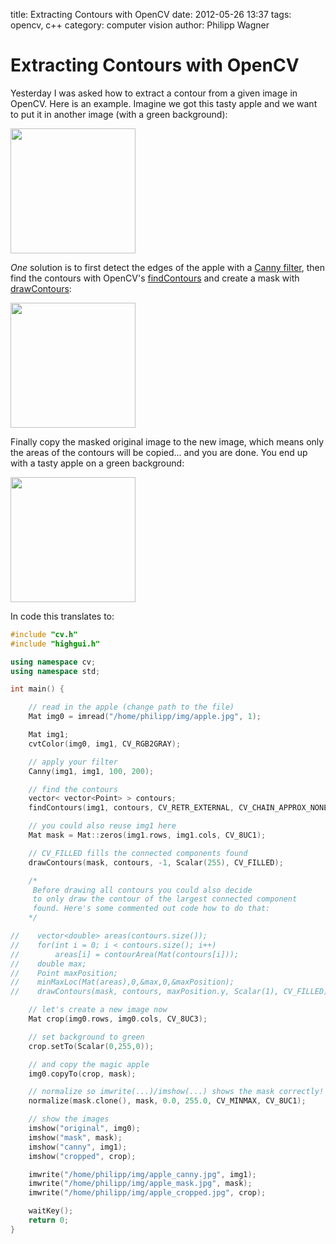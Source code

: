 title: Extracting Contours with OpenCV
date: 2012-05-26 13:37
tags: opencv, c++
category: computer vision
author: Philipp Wagner

# Extracting Contours with OpenCV #

Yesterday I was asked how to extract a contour from a given image in OpenCV. Here is an example. Imagine we got this tasty apple and we want to put it in another image (with a green background):

<img src="/static/images/blog/extracting_contours_with_opencv/apple.jpg" width="200" class="mediacenter"/>

*One* solution is to first detect the edges of the apple with a [Canny filter](http://en.wikipedia.org/wiki/Canny_edge_detector), then find the contours with OpenCV's [findContours](http://opencv.willowgarage.com/documentation/cpp/structural_analysis_and_shape_descriptors.html#cv-findcontours) and create a mask with [drawContours](http://opencv.willowgarage.com/documentation/cpp/structural_analysis_and_shape_descriptors.html#cv-drawcontours):

<img src="/static/images/blog/extracting_contours_with_opencv/apple_mask.jpg" width="200" class="mediacenter"/>

Finally copy the masked original image to the new image, which means only the areas of the contours will be copied... and you are done. You end up with a tasty apple on a green background:

<img src="/static/images/blog/extracting_contours_with_opencv/apple_cropped.jpg" width="200" class="mediacenter"/>

In code this translates to:

```cpp
#include "cv.h"
#include "highgui.h"

using namespace cv;
using namespace std;

int main() {

    // read in the apple (change path to the file)
    Mat img0 = imread("/home/philipp/img/apple.jpg", 1);

    Mat img1;
    cvtColor(img0, img1, CV_RGB2GRAY);

    // apply your filter
    Canny(img1, img1, 100, 200);

    // find the contours
    vector< vector<Point> > contours;
    findContours(img1, contours, CV_RETR_EXTERNAL, CV_CHAIN_APPROX_NONE);

    // you could also reuse img1 here
    Mat mask = Mat::zeros(img1.rows, img1.cols, CV_8UC1);

    // CV_FILLED fills the connected components found
    drawContours(mask, contours, -1, Scalar(255), CV_FILLED);

    /*
     Before drawing all contours you could also decide
     to only draw the contour of the largest connected component
     found. Here's some commented out code how to do that:
    */

//    vector<double> areas(contours.size());
//    for(int i = 0; i < contours.size(); i++)
//        areas[i] = contourArea(Mat(contours[i]));
//    double max;
//    Point maxPosition;
//    minMaxLoc(Mat(areas),0,&max,0,&maxPosition);
//    drawContours(mask, contours, maxPosition.y, Scalar(1), CV_FILLED);

    // let's create a new image now
    Mat crop(img0.rows, img0.cols, CV_8UC3);

    // set background to green
    crop.setTo(Scalar(0,255,0));

    // and copy the magic apple
    img0.copyTo(crop, mask);

    // normalize so imwrite(...)/imshow(...) shows the mask correctly!
    normalize(mask.clone(), mask, 0.0, 255.0, CV_MINMAX, CV_8UC1);

    // show the images
    imshow("original", img0);
    imshow("mask", mask);
    imshow("canny", img1);
    imshow("cropped", crop);

    imwrite("/home/philipp/img/apple_canny.jpg", img1);
    imwrite("/home/philipp/img/apple_mask.jpg", mask);
    imwrite("/home/philipp/img/apple_cropped.jpg", crop);

    waitKey();
    return 0;
}
```
